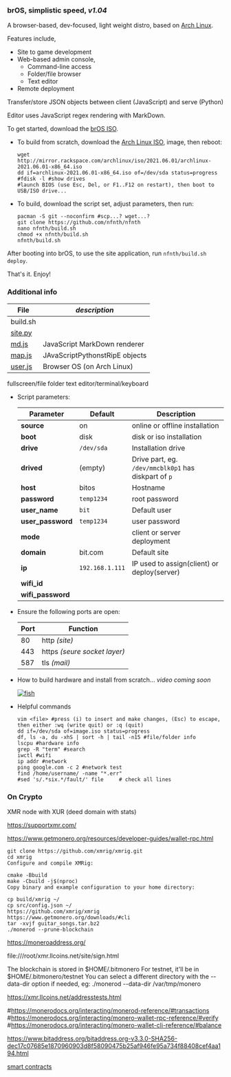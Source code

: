 
### brOS, simplistic speed, *v1.04*

A browser-based, dev-focused, light weight distro, based on [Arch Linux](https://archlinux.org/).

Features include,

- Site to game development
- Web-based admin console, 
    - Command-line access
    - Folder/file browser
    - Text editor
- Remote deployment

Transfer/store JSON objects between client (JavaScript) and serve (Python)

Editor uses JavaScript regex rendering with MarkDown.

To get started, download the [brOS ISO](http://mirror.rackspace.com/archlinux/iso/2021.06.01/archlinux-2021.06.01-x86_64.iso).

- To build from scratch, download the [Arch Linux ISO](http://mirror.rackspace.com/archlinux/iso/2021.06.01/archlinux-2021.06.01-x86_64.iso), image, then reboot:

   ```
   wget http://mirror.rackspace.com/archlinux/iso/2021.06.01/archlinux-2021.06.01-x86_64.iso
   dd if=archlinux-2021.06.01-x86_64.iso of=/dev/sda status=progress #fdisk -l #show drives
   #launch BIOS (use Esc, Del, or F1..F12 on restart), then boot to USB/ISO drive...
   ```

- To build, download the script set, adjust parameters, then run:

   ```
   pacman -S git --noconfirm #scp...? wget...?
   git clone https://github.com/nfnth/nfnth
   nano nfnth/build.sh 
   chmod +x nfnth/build.sh
   nfnth/build.sh
   ```
   
After booting into brOS, to use the site application, run `nfnth/build.sh deploy`.

That's it. Enjoy!

### Additional info

|**File**|*description*|
|-|-|
|build.sh||
|[site.py]()||
|[md.js](https://github.com/nfnth/nfnth/blob/master/doc/MATTDOWN.md)|JavaScript MarkDown renderer|
|[map.js]()|JAvaScriptPythonstRipE objects|
|[user.js](https://github.com/nfnth/nfnth/blob/master/doc/BROS.md)|Browser OS (on Arch Linux)|

fullscreen/file folder text editor/terminal/keyboard

- Script parameters:

   |Parameter|Default|Description|
   |-|-|-|
   |**source**|on|online or offline installation|
   |**boot**|disk|disk or iso installation|
   |**drive**|`/dev/sda`|Installation drive|
   |**drived**|(empty)|Drive part, eg. `/dev/mmcblk0p1` has diskpart of `p`|
   |**host**|bitos|Hostname|
   |**password**|`temp1234`|root password|
   |**user_name**|`bit`|Default user|
   |**user_password**|`temp1234`|user password|
   |**mode**||client or server deployment|
   |**domain**|bit.com|Default site|
   |**ip**|`192.168.1.111`|IP used to assign(client) or deploy(server)|
   |**wifi_id**|||
   |**wifi_password**|||

- Ensure the following ports are open:

   |Port|Function|
   |-|-|
   |80|http *(site)*|
   |443|https *(seure socket layer)*|
   |587|tls *(mail)*|

- How to build hardware and install from scratch... *video coming soon*

   [![fish](https://img.youtube.com/vi/-xMR_x3lYAA/0.jpg)](https://www.youtube.com/watch?v=-xMR_x3lYAA)

- Helpful commands

   ```
   vim <file> #press (i) to insert and make changes, (Esc) to escape, then either :wq (write quit) or :q (quit)
   dd if=/dev/sda of=image.iso status=progress
   df, ls -a, du -xhS | sort -h | tail -n15 #file/folder info
   lscpu #hardware info
   grep -R "term" #search
   iwctl #wifi
   ip addr #network
   ping google.com -c 2 #network test
   find /home/username/ -name "*.err"
   #sed 's/.*six.*/fault/' file     # check all lines
   ```
   
### On Crypto

XMR node with XUR (deed domain with stats)

https://supportxmr.com/

https://www.getmonero.org/resources/developer-guides/wallet-rpc.html

```
git clone https://github.com/xmrig/xmrig.git
cd xmrig
Configure and compile XMRig:

cmake -Bbuild
make -Cbuild -j$(nproc)
Copy binary and example configuration to your home directory:

cp build/xmrig ~/
cp src/config.json ~/
https://github.com/xmrig/xmrig
https://www.getmonero.org/downloads/#cli
tar -xvjf guitar_songs.tar.bz2
./monerod --prune-blockchain
```
https://moneroaddress.org/

file:///root/xmr.llcoins.net/site/sign.html

The blockchain is stored in $HOME/.bitmonero
For testnet, it'll be in $HOME/.bitmonero/testnet
You can select a different directory with the --data-dir option if needed, eg:
./monerod --data-dir /var/tmp/monero

https://xmr.llcoins.net/addresstests.html

#https://monerodocs.org/interacting/monerod-reference/#transactions
#https://monerodocs.org/interacting/monero-wallet-rpc-reference/#verify
#https://monerodocs.org/interacting/monero-wallet-cli-reference/#balance

 https://www.bitaddress.org/bitaddress.org-v3.3.0-SHA256-dec17c07685e1870960903d8f58090475b25af946fe95a734f88408cef4aa194.html
	
[smart contracts](http://remix.ethereum.org/#optimize=false&runs=200&evmVersion=null&version=soljson-v0.4.26+commit.4563c3fc.js)
